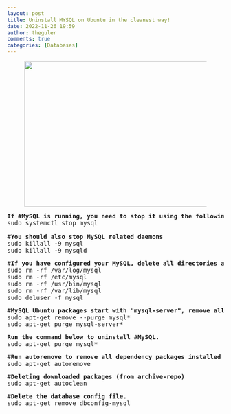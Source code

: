 ```yaml
---
layout: post
title: Uninstall MYSQL on Ubuntu in the cleanest way!
date: 2022-11-26 19:59
author: theguler
comments: true
categories: [Databases]
---
```

<!-- wp:image {"id":5634,"width":"509px","height":"339px","sizeSlug":"large","linkDestination":"none","style":{"color":{"duotone":"unset"}}} -->
<figure class="wp-block-image size-large is-resized"><img src="https://farukguler.com/assets/post_images/mysql-removed.jpg?w=900" alt="" class="wp-image-5634" style="width:509px;height:339px" /></figure>
<!-- /wp:image -->

<!-- wp:preformatted -->
<pre class="wp-block-preformatted"><strong>If #MySQL is running, you need to stop it using the following command.</strong><br>sudo systemctl stop mysql<br><br><strong>#You should also stop MySQL related daemons</strong><br>sudo killall -9 mysql<br>sudo killall -9 mysqld</pre>
<!-- /wp:preformatted -->

<!-- wp:preformatted -->
<pre class="wp-block-preformatted"><strong>#If you have configured your MySQL, delete all directories and users for complete removal.</strong><br>sudo rm -rf /var/log/mysql<br>sudo rm -rf /etc/mysql<br>sudo rm -rf /usr/bin/mysql<br>sudo rm -rf /var/lib/mysql<br>sudo deluser -f mysql</pre>
<!-- /wp:preformatted -->

<!-- wp:preformatted -->
<pre class="wp-block-preformatted"><strong>#MySQL Ubuntu packages start with "mysql-server", remove all these packages.</strong><br>sudo apt-get remove --purge mysql*<br>sudo apt-get purge mysql-server*</pre>
<!-- /wp:preformatted -->

<!-- wp:preformatted -->
<pre class="wp-block-preformatted"><strong>Run the command below to uninstall #MySQL.</strong><br>sudo apt-get purge mysql*</pre>
<!-- /wp:preformatted -->

<!-- wp:preformatted -->
<pre class="wp-block-preformatted"><strong>#Run autoremove to remove all dependency packages installed by MySQL.</strong><br>sudo apt-get autoremove</pre>
<!-- /wp:preformatted -->

<!-- wp:preformatted -->
<pre class="wp-block-preformatted"><strong>#Deleting downloaded packages (from archive-repo)</strong><br>sudo apt-get autoclean</pre>
<!-- /wp:preformatted -->

<!-- wp:preformatted -->
<pre class="wp-block-preformatted"><strong>#Delete the database config file.</strong><br>sudo apt-get remove dbconfig-mysql</pre>
<!-- /wp:preformatted -->

